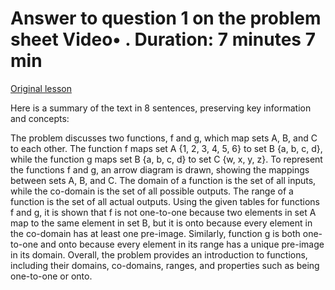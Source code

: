 # Answer to question 1 on the problem sheet Video• . Duration: 7 minutes 7 min

[Original lesson](https://www.coursera.org/learn/uol-discrete-mathematics/lecture/zEG84/answer-to-question-1-on-the-problem-sheet)

Here is a summary of the text in 8 sentences, preserving key information and concepts:

The problem discusses two functions, f and g, which map sets A, B, and C to each other. The function f maps set A {1, 2, 3, 4, 5, 6} to set B {a, b, c, d}, while the function g maps set B {a, b, c, d} to set C {w, x, y, z}. To represent the functions f and g, an arrow diagram is drawn, showing the mappings between sets A, B, and C. The domain of a function is the set of all inputs, while the co-domain is the set of all possible outputs. The range of a function is the set of all actual outputs. Using the given tables for functions f and g, it is shown that f is not one-to-one because two elements in set A map to the same element in set B, but it is onto because every element in the co-domain has at least one pre-image. Similarly, function g is both one-to-one and onto because every element in its range has a unique pre-image in its domain. Overall, the problem provides an introduction to functions, including their domains, co-domains, ranges, and properties such as being one-to-one or onto.

